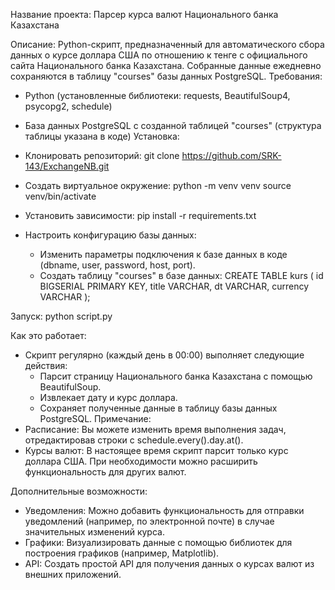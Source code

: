Название проекта: Парсер курса валют Национального банка Казахстана

Описание:
Python-скрипт, предназначенный для автоматического сбора данных о курсе доллара США по отношению к тенге с официального сайта Национального банка Казахстана. Собранные данные ежедневно сохраняются в таблицу "courses" базы данных PostgreSQL.
Требования:
 * Python (установленные библиотеки: requests, BeautifulSoup4, psycopg2, schedule)
 * База данных PostgreSQL с созданной таблицей "courses" (структура таблицы указана в коде)
Установка:
 * Клонировать репозиторий:
   git clone https://github.com/SRK-143/ExchangeNB.git

 * Создать виртуальное окружение:
   python -m venv venv
source venv/bin/activate

 * Установить зависимости:
   pip install -r requirements.txt

 * Настроить конфигурацию базы данных:
   * Изменить параметры подключения к базе данных в коде (dbname, user, password, host, port).
   * Создать таблицу "courses" в базе данных:
     CREATE TABLE kurs (
    id BIGSERIAL PRIMARY KEY,
     title VARCHAR,
     dt VARCHAR,
    currency VARCHAR
);

Запуск:
python script.py

Как это работает:
 * Скрипт регулярно (каждый день в 00:00) выполняет следующие действия:
   * Парсит страницу Национального банка Казахстана с помощью BeautifulSoup.
   * Извлекает дату и курс доллара.
   * Сохраняет полученные данные в таблицу базы данных PostgreSQL.
Примечание:
 * Расписание: Вы можете изменить время выполнения задач, отредактировав строки с schedule.every().day.at().
 * Курсы валют: В настоящее время скрипт парсит только курс доллара США. При необходимости можно расширить функциональность для других валют.

Дополнительные возможности:
 * Уведомления: Можно добавить функциональность для отправки уведомлений (например, по электронной почте) в случае значительных изменений курса.
 * Графики: Визуализировать данные с помощью библиотек для построения графиков (например, Matplotlib).
 * API: Создать простой API для получения данных о курсах валют из внешних приложений.



